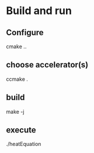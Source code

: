 # Build and run

## Configure
cmake ..

## choose accelerator(s) 
ccmake .

## build
make -j

## execute
./heatEquation

